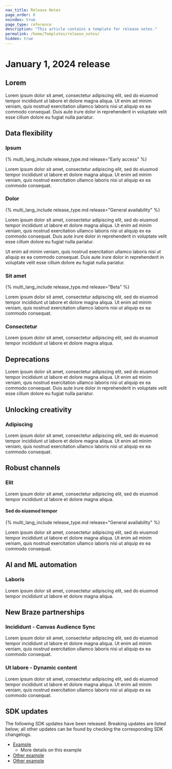 ```yaml
---
nav_title: Release Notes
page_order: 0
noindex: true
page_type: reference
description: "This article contains a template for release notes."
permalink: /home/Templates/release_notes/
hidden: true
---
```


# January 1, 2024 release

## Lorem

Lorem ipsum dolor sit amet, consectetur adipiscing elit, sed do eiusmod tempor incididunt ut labore et dolore magna aliqua. Ut enim ad minim veniam, quis nostrud exercitation ullamco laboris nisi ut aliquip ex ea commodo consequat. Duis aute irure dolor in reprehenderit in voluptate velit esse cillum dolore eu fugiat nulla pariatur.

## Data flexibility

### Ipsum

{% multi_lang_include release_type.md release="Early access" %}

Lorem ipsum dolor sit amet, consectetur adipiscing elit, sed do eiusmod tempor incididunt ut labore et dolore magna aliqua. Ut enim ad minim veniam, quis nostrud exercitation ullamco laboris nisi ut aliquip ex ea commodo consequat.

### Dolor

{% multi_lang_include release_type.md release="General availability" %}

Lorem ipsum dolor sit amet, consectetur adipiscing elit, sed do eiusmod tempor incididunt ut labore et dolore magna aliqua. Ut enim ad minim veniam, quis nostrud exercitation ullamco laboris nisi ut aliquip ex ea commodo consequat. Duis aute irure dolor in reprehenderit in voluptate velit esse cillum dolore eu fugiat nulla pariatur.

Ut enim ad minim veniam, quis nostrud exercitation ullamco laboris nisi ut aliquip ex ea commodo consequat. Duis aute irure dolor in reprehenderit in voluptate velit esse cillum dolore eu fugiat nulla pariatur.

### Sit amet

{% multi_lang_include release_type.md release="Beta" %}

Lorem ipsum dolor sit amet, consectetur adipiscing elit, sed do eiusmod tempor incididunt ut labore et dolore magna aliqua. Ut enim ad minim veniam, quis nostrud exercitation ullamco laboris nisi ut aliquip ex ea commodo consequat.

### Consectetur

Lorem ipsum dolor sit amet, consectetur adipiscing elit, sed do eiusmod tempor incididunt ut labore et dolore magna aliqua.

## Deprecations

Lorem ipsum dolor sit amet, consectetur adipiscing elit, sed do eiusmod tempor incididunt ut labore et dolore magna aliqua. Ut enim ad minim veniam, quis nostrud exercitation ullamco laboris nisi ut aliquip ex ea commodo consequat. Duis aute irure dolor in reprehenderit in voluptate velit esse cillum dolore eu fugiat nulla pariatur.

## Unlocking creativity

### Adipiscing

Lorem ipsum dolor sit amet, consectetur adipiscing elit, sed do eiusmod tempor incididunt ut labore et dolore magna aliqua. Ut enim ad minim veniam, quis nostrud exercitation ullamco laboris nisi ut aliquip ex ea commodo consequat.

## Robust channels

### Elit

Lorem ipsum dolor sit amet, consectetur adipiscing elit, sed do eiusmod tempor incididunt ut labore et dolore magna aliqua.

#### Sed do eiusmod tempor

{% multi_lang_include release_type.md release="General availability" %}

Lorem ipsum dolor sit amet, consectetur adipiscing elit, sed do eiusmod tempor incididunt ut labore et dolore magna aliqua. Ut enim ad minim veniam, quis nostrud exercitation ullamco laboris nisi ut aliquip ex ea commodo consequat.

## AI and ML automation

### Laboris

Lorem ipsum dolor sit amet, consectetur adipiscing elit, sed do eiusmod tempor incididunt ut labore et dolore magna aliqua.

## New Braze partnerships

### Incididunt - Canvas Audience Sync

Lorem ipsum dolor sit amet, consectetur adipiscing elit, sed do eiusmod tempor incididunt ut labore et dolore magna aliqua. Ut enim ad minim veniam, quis nostrud exercitation ullamco laboris nisi ut aliquip ex ea commodo consequat.

### Ut labore - Dynamic content

Lorem ipsum dolor sit amet, consectetur adipiscing elit, sed do eiusmod tempor incididunt ut labore et dolore magna aliqua. Ut enim ad minim veniam, quis nostrud exercitation ullamco laboris nisi ut aliquip ex ea commodo consequat.

## SDK updates

The following SDK updates have been released. Breaking updates are listed below; all other updates can be found by checking the corresponding SDK changelogs.

- [Example](https://github.com/braze-inc/braze-expo-plugin/blob/main/CHANGELOG.md)
    - More details on this example
- [Other example](https://github.com/braze-inc/braze-react-native-sdk/blob/8.3.0/CHANGELOG.md)
- [Other example](https://github.com/braze-inc/braze-unity-sdk/blob/master/CHANGELOG.md)